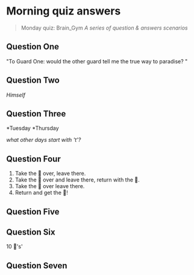 # Morning quiz answers

> Monday quiz: Brain_Gym
> _A series of question & answers scenarios_

## Question One
"To Guard One: would the other guard tell me the true way to paradise? "

## Question Two
_Himself_

## Question Three
*Tuesday
*Thursday

_what other days start with 't'?_

## Question Four
1. Take the :chicken: over, leave there.
1. Take the :corn: over and leave there, return with the :chicken:.
1. Take the :wolf: over leave there.
1. Return and get the :chicken:!

## Question Five


## Question Six
10 :apple:'s'

## Question Seven
